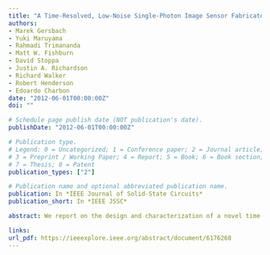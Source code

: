```yaml
---
title: "A Time-Resolved, Low-Noise Single-Photon Image Sensor Fabricated in Deep-Submicron CMOS Technology"
authors:
- Marek Gersbach
- Yuki Maruyama
- Rahmadi Trimananda
- Matt W. Fishburn
- David Stoppa
- Justin A. Richardson
- Richard Walker
- Robert Henderson
- Edoardo Charbon
date: "2012-06-01T00:00:00Z"
doi: ""

# Schedule page publish date (NOT publication's date).
publishDate: "2012-06-01T00:00:00Z"

# Publication type.
# Legend: 0 = Uncategorized; 1 = Conference paper; 2 = Journal article;
# 3 = Preprint / Working Paper; 4 = Report; 5 = Book; 6 = Book section;
# 7 = Thesis; 8 = Patent
publication_types: ["2"]

# Publication name and optional abbreviated publication name.
publication: In *IEEE Journal of Solid-State Circuits*
publication_short: In *IEEE JSSC*

abstract: We report on the design and characterization of a novel time-resolved image sensor fabricated in a 130 nm CMOS process. Each pixel within the 3232 pixel array contains a low-noise single-photon detector and a high-precision time-to-digital converter (TDC). The 10-bit TDC exhibits a timing resolution of 119 ps with a timing uniformity across the entire array of less than 2 LSBs. The differential non-linearity (DNL) and integral non-linearity (INL) were measured at ±0.4 and ±1.2 LSBs, respectively. The pixel array was fabricated with a pitch of 50 μm in both directions and with a total TDC area of less than 2000 μm 2 . The target application for this sensor is time-resolved imaging, in particular fluorescence lifetime imaging microscopy and 3D imaging. The characterization shows the suitability of the proposed sensor technology for these applications.

links:
url_pdf: https://ieeexplore.ieee.org/abstract/document/6176268
---
```

